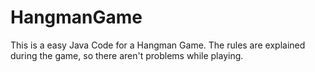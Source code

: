 # HangmanGame

This is a easy Java Code for a Hangman Game.
The rules are explained during the game, so there aren't problems while playing.
